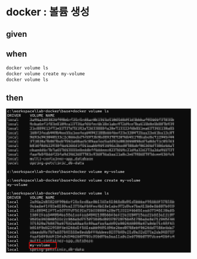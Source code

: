 
# docker : 볼륨 생성

## given

## when

```
docker volume ls
docker volume create my-volume
docker volume ls
```

## then

![img_38.png](..%2Fimages%2Fimg_38.png)